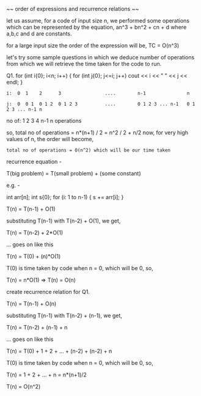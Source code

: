 ~~ order of expressions and recurrence relations ~~

let us assume, for a code of input size n, we performed some operations which can be represented by the equation, an^3 + bn^2 + cn + d where a,b,c and d are constants.

for a large input size the order of the expression will be,
TC = O(n^3)

let's try some sample questions in which we deduce number of operations from which we
will retrieve the time taken for the code to run.

Q1. 
for (int i{0}; i<n; i++) {
    for (int j{0}; j<=i; j++)
        cout << i << " " << j << endl;
}

    i:  0  1    2      3                ....        n-1               n

    j:  0  0 1  0 1 2  0 1 2 3          ....        0 1 2 3 ... n-1   0 1 2 3 ... n-1 n

no of:  1   2   3       4                           n-1               n
operations

so, total no of operations = n*(n+1) / 2    =   n^2 / 2     +   n/2
now,
for very high values of n, the order will become,

    total no of operations = O(n^2) which will be our time taken




recurrence equation -

T(big problem)  =   T(small problem) + (some constant)

e.g. -

int arr[n];
int s{0};
for (i: 1 to n-1) {
    s += arr[i];
}

T(n) = T(n-1) + O(1)

substituting T(n-1) with T(n-2) + O(1), we get,

T(n) = T(n-2) + 2*O(1)

... goes on like this

T(n) = T(0) + (n)*O(1)

T(0) is time taken by code when n = 0, which will be 0, so,

T(n) = n*O(1)       =>      T(n) = O(n)






create recurrence relation for Q1.

T(n) = T(n-1) + O(n)

substituting T(n-1) with T(n-2) + (n-1), we get,

T(n) = T(n-2) + (n-1) + n

... goes on like this

T(n) = T(0) + 1 + 2 + ... + (n-2) + (n-2) + n

T(0) is time taken by code when n = 0, which will be 0, so,

T(n) = 1 + 2 + ... + n  =  n*(n+1)/2

T(n)  =  O(n^2)